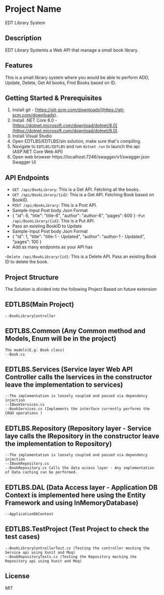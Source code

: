 # Project Name
 EDT Library System
## Description
 EDT Library Systemis a Web API that  manage a small book library.

## Features
This is a small library system where you would be able to perform ADD, Update, Delete, Get All books, Find Books based on ID.

## Getting Started &  Prerequisites
1. Install git - [https://git-scm.com/downloads](https://git-scm.com/downloads).
2. Install .NET Core 8.0 - [https://dotnet.microsoft.com/download/dotnet/8.0](https://dotnet.microsoft.com/download/dotnet/8.0).
4. Install Visual Studio
5. Open EDTLBS/EDTLBS/sln solution, make sure that's compiling.
6. Navigate to `EDTLBS/EDTLBS` and run `dotnet run` to launch the api (ASP.NET Core Web API)
7. Open web browser https://localhost:7246/swagger/v1/swagger.json Swagger UI

## API Endpoints
- `GET /api/BookLibrary`: This is a Get API. Fetching all the books. 
- `GET /api/BookLibrary/{id}`: This is a Get API. Fetching Book based on BookID. 
- `POST /api/BookLibrary`: This is a Post API. 
- Sample-Input Post body Json Format
- {
  "id": 6,
  "title": "title-6",
  "author": "author-6",
  "pages": 600
}
-`Put /api/BookLibrary/{id}`: This is a Put API. 
- Pass an existing BookID to Update
- Sample-Input Post body Json Format
- {
  "id": 1,
  "title": "title-1 - Updated",
  "author": "author-1 - Updated",
  "pages": 100
}
- Add as many endpoints as your API has

-`Delete /api/BookLibrary/{id}`: This is a Delete API. 
	Pass an existing Book ID to delete the book.

## Project Structure
The Solution is divided into the following Project Based on future extension 

##  EDTLBS(Main Project)
	--BookLibraryController
 
##  EDTLBS.Common (Any Common method and Models, Enum will be in the project)
	The models(E.g: Book class)
	--Book.cs
 
## EDTLBS.Services (Service layer Web API Controller calls the Iservices in the constructor leave the implementation to services)
	--The implementation is loosely coupled and passed via dependency injection
	--IBookServices.cs
	--BookServices.cs (Implements the interface currently performs the CRUD operations )	
 
##  EDTLBS.Repository (Repository layer - Service laye calls the IRepository in the constructor leave the implementation to Repository)
	--The implementation is loosely coupled and passed via dependency injection
	--IBookRepository.cs
	--BookRepository.cs Calls the data access layer - Any implementation of Data caching can be performed. 	
 
##  EDTLBS.DAL (Data Access layer - Application DB Context is implemented here using the Entity Framework and using InMemoryDatabase)
	--ApplicationDbContext
 
##  EDTLBS.TestProject (Test Project to check the test cases)
	--BookLibraryControllerTest.cs (Testing the controller mocking the Service api using Xunit and Moq)
	--BookRepositoryTests.cs (Testing the Repository mocking the Repository api using Xunit and Moq)
 
## License
MIT

